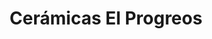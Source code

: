 ---
title: "Cerámicas El Progreos"
url: /el-carmen-de-viboral/ceramicas-el-progreos/
shop: Töpferei
---
